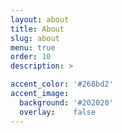 ```yaml
---
layout: about
title: About
slug: about
menu: true
order: 10
description: >

accent_color: '#268bd2'
accent_image:
  background: '#202020'
  overlay:    false
---
```

